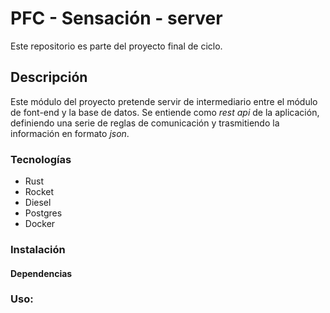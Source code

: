 # PFC - Sensación - server

Este repositorio es parte del proyecto final de ciclo.

## Descripción

Este módulo del proyecto pretende servir de intermediario entre el módulo de font-end y la base de datos. Se entiende como _rest api_ de la aplicación, definiendo una serie de reglas de comunicación y trasmitiendo la información en formato _json_.

### Tecnologías

- Rust
- Rocket
- Diesel
- Postgres
- Docker

### Instalación

#### Dependencias

### Uso:
